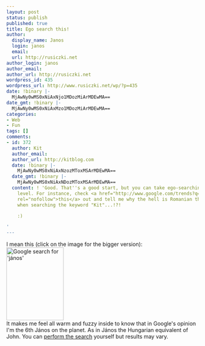 ```yaml
---
layout: post
status: publish
published: true
title: Ego search this!
author:
  display_name: Janos
  login: janos
  email: 
  url: http://rusiczki.net
author_login: janos
author_email: 
author_url: http://rusiczki.net
wordpress_id: 435
wordpress_url: http://www.rusiczki.net/wp/?p=435
date: !binary |-
  MjAwNy0wMS0xNiAxNjo1MDozMiArMDEwMA==
date_gmt: !binary |-
  MjAwNy0wMS0xNiAxMzo1MDozMiArMDEwMA==
categories:
- Web
- Fun
tags: []
comments:
- id: 372
  author: Kit
  author_email: 
  author_url: http://kitblog.com
  date: !binary |-
    MjAwNy0wMS0xNiAxNzozMToxMSArMDEwMA==
  date_gmt: !binary |-
    MjAwNy0wMS0xNiAxNDozMToxMSArMDEwMA==
  content: ! 'Good. That''s a good start, but you can take ego-searching to the next
    level. For instance, check <a href="http://www.google.com/trends?q=kit&ctab=2&sa=N"
    rel="nofollow">this</a> out and tell me why the hell is Romanian the top language
    when searching the keyword "Kit"...!?!

    :)

'
---
```

<p>I mean this (click on the image for the bigger version):<br />
<a href="http://www.rusiczki.net/blog/blogpics/google_search_for_janos.php"><img src="http://www.rusiczki.net/blog/blogpics/google_search_for_janos-thumb.png" width="150" height="191" border="0" alt="Google search for 'j&aacute;nos'" class="image" /></a><br />
It makes me feel all warm and fuzzy inside to know that in Google's opinion I'm the 6th J&aacute;nos on the planet. As in J&aacute;nos the Hungarian equivalent of John. You can <a href="http://www.google.com/search?q=janos">perform the search</a> yourself but results may vary.</p>
